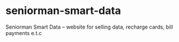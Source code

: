 # seniorman-smart-data
Seniorman Smart Data – website for selling data, recharge cards, bill payments e.t.c
